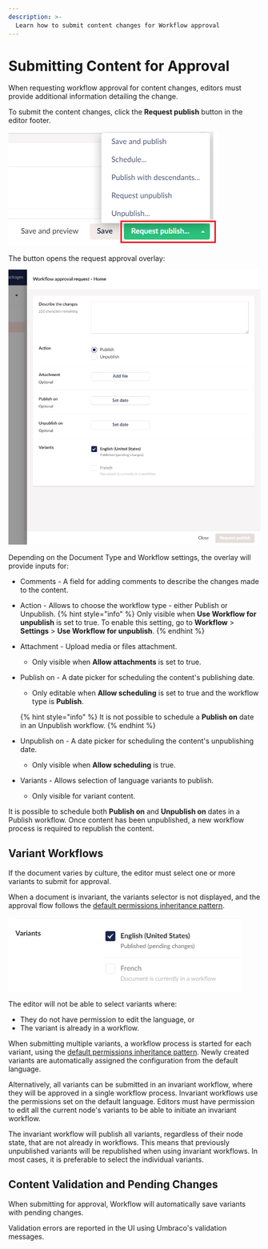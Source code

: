```yaml
---
description: >-
  Learn how to submit content changes for Workflow approval
---
```


# Submitting Content for Approval

When requesting workflow approval for content changes, editors must provide additional information detailing the change.

To submit the content changes, click the **Request publish** button in the editor footer.

![Buttons](../images/Buttons.png)

The button opens the request approval overlay:

![Request approval overlay](images/approval-request-overlay-detailed.png)

Depending on the Document Type and Workflow settings, the overlay will provide inputs for:

* Comments - A field for adding comments to describe the changes made to the content.
* Action - Allows to choose the workflow type - either Publish or Unpublish.
  {% hint style="info" %}
  Only visible when **Use Workflow for unpublish** is set to true. To enable this setting, go to **Workflow** > **Settings** > **Use Workflow for unpublish**.
  {% endhint %}
* Attachment - Upload media or files attachment.
  * Only visible when **Allow attachments** is set to true.
* Publish on - A date picker for scheduling the content's publishing date.
  * Only editable when **Allow scheduling** is set to true and the workflow type is **Publish**.

  {% hint style="info" %}
  It is not possible to schedule a **Publish on** date in an Unpublish workflow.
  {% endhint %}
  
* Unpublish on - A date picker for scheduling the content's unpublishing date.
  * Only visible when **Allow scheduling** is true.
* Variants - Allows selection of language variants to publish.
  * Only visible for variant content.

It is possible to schedule both **Publish on** and **Unpublish on** dates in a Publish workflow. Once content has been unpublished, a new workflow process is required to republish the content.

## Variant Workflows

If the document varies by culture, the editor must select one or more variants to submit for approval.

When a document is invariant, the variants selector is not displayed, and the approval flow follows the [default permissions inheritance pattern](workflow-content-app.md#approval-flow-types).

![Request approval overlay](images/approval-request-overlay-variants.png)

The editor will not be able to select variants where:

* They do not have permission to edit the language, or
* The variant is already in a workflow.

When submitting multiple variants, a workflow process is started for each variant, using the [default permissions inheritance pattern](workflow-content-app.md#approval-flow-types). Newly created variants are automatically assigned the configuration from the default language.

Alternatively, all variants can be submitted in an invariant workflow, where they will be approved in a single workflow process. Invariant workflows use the permissions set on the default language. Editors must have permission to edit all the current node's variants to be able to initiate an invariant workflow.

The invariant workflow will publish all variants, regardless of their node state, that are not already in workflows. This means that previously unpublished variants will be republished when using invariant workflows. In most cases, it is preferable to select the individual variants.

## Content Validation and Pending Changes

When submitting for approval, Workflow will automatically save variants with pending changes.

Validation errors are reported in the UI using Umbraco's validation messages.
